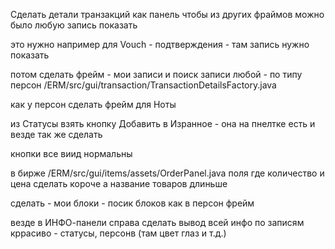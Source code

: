 Сделать детали транзакций как панель чтобы из других фраймов можно было любую запись показать

это нужно например для Vouch - подтверждения - там запись нужно показать

потом сделать фрейм - мои записи и поиск записи любой - по типу персон
/ERM/src/gui/transaction/TransactionDetailsFactory.java

как у персон сделать фрейм для Ноты

из Статусы взять кнопку Добавить в Изранное - она на пнелтке есть и везде так же сделать

кнопки все виид нормальны


в бирже  /ERM/src/gui/items/assets/OrderPanel.java
поля где количество и цена сделать короче а название товаров длиньше

сделать - мои блоки - посик блоков как в персон фрейм

везде в ИНФО-панели справа сделать вывод всей инфо по записям кррасиво - статусы, персонв (там цвет глаз и т.д.)
